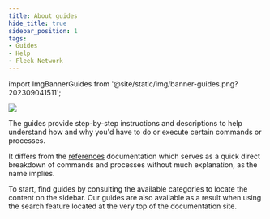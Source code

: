 ```yaml
---
title: About guides
hide_title: true
sidebar_position: 1
tags:
- Guides
- Help
- Fleek Network
---
```


import ImgBannerGuides from '@site/static/img/banner-guides.png?202309041511';

<img className="banner" src={ImgBannerGuides} />

The guides provide step-by-step instructions and descriptions to help understand how and why you'd have to do or execute certain commands or processes.

It differs from the [references](/references) documentation which serves as a quick direct breakdown of commands and processes without much explanation, as the name implies.

To start, find guides by consulting the available categories to locate the content on the sidebar. Our guides are also available as a result when using the search feature located at the very top of the documentation site.
